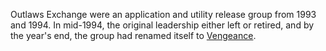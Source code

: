 Outlaws Exchange were an application and utility release group from 1993 and 1994. 
In mid-1994, the original leadership either left or retired, and by the year's end, the group had renamed itself to [Vengeance](/g/vengeance).
